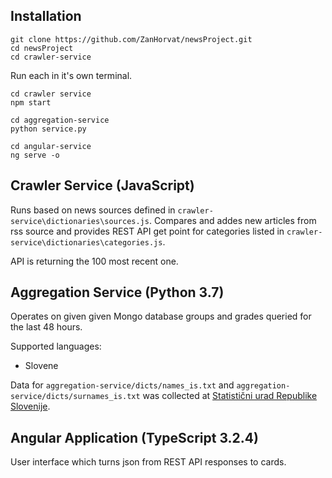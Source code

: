 ## Installation


```
git clone https://github.com/ZanHorvat/newsProject.git
cd newsProject
cd crawler-service
```

Run each in it's own terminal.
```
cd crawler service
npm start
```
```
cd aggregation-service
python service.py
```
```
cd angular-service
ng serve -o
```

## Crawler Service (JavaScript)

Runs based on news sources defined in `crawler-service\dictionaries\sources.js`. Compares and addes new articles from rss source and provides REST API get point for categories listed in `crawler-service\dictionaries\categories.js`. 

API is returning the 100 most recent one.

## Aggregation Service (Python 3.7)

Operates on given given Mongo database groups and grades queried for the last 48 hours.

Supported languages:
- Slovene

Data for `aggregation-service/dicts/names_is.txt` and `aggregation-service/dicts/surnames_is.txt` was collected at [Statistični urad Republike Slovenije](https://www.stat.si/statweb).

## Angular Application (TypeScript 3.2.4)

User interface which turns json from REST API responses to cards.


